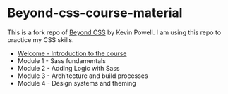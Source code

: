 # Beyond-css-course-material

This is a fork repo of [Beyond CSS](https://premium.beyondcss.dev/) by Kevin Powell. I am using this repo to practice my CSS skills.

- [Welcome - Introduction to the course](notes/welcome/)
- Module 1 - Sass fundamentals
- Module 2 - Adding Logic with Sass
- Module 3 - Architecture and build processes
- Module 4 - Design systems and theming

